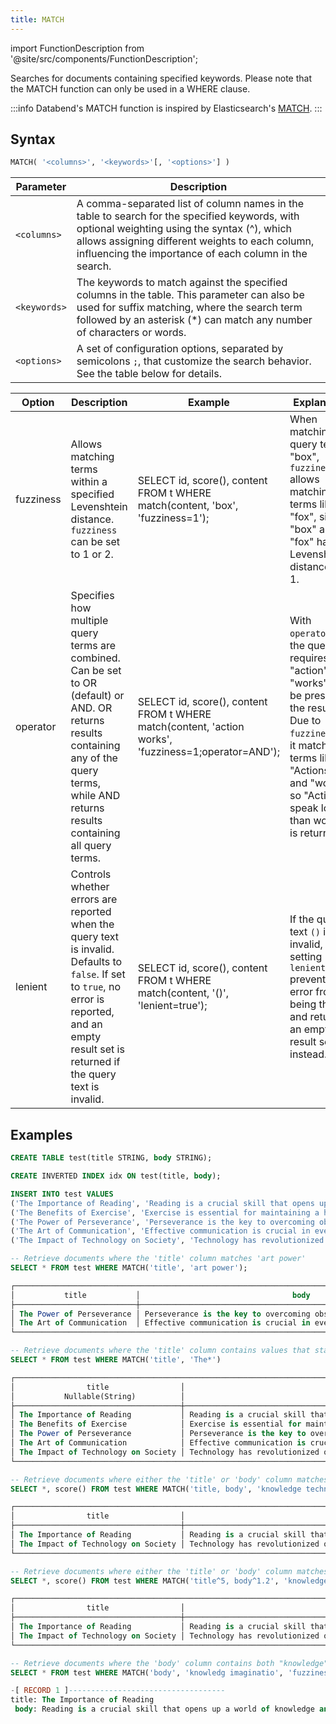 ```yaml
---
title: MATCH
---
```

import FunctionDescription from '@site/src/components/FunctionDescription';

<FunctionDescription description="Introduced or updated: v1.2.619"/>

Searches for documents containing specified keywords. Please note that the MATCH function can only be used in a WHERE clause.

:::info
Databend's MATCH function is inspired by Elasticsearch's [MATCH](https://www.elastic.co/guide/en/elasticsearch/reference/current/sql-functions-search.html#sql-functions-search-match).
:::

## Syntax

```sql
MATCH( '<columns>', '<keywords>'[, '<options>'] )
```

| Parameter    | Description                                                                                                                                                                                                                                               |
|--------------|-----------------------------------------------------------------------------------------------------------------------------------------------------------------------------------------------------------------------------------------------------------|
| `<columns>`  | A comma-separated list of column names in the table to search for the specified keywords, with optional weighting using the syntax (^), which allows assigning different weights to each column, influencing the importance of each column in the search. |
| `<keywords>` | The keywords to match against the specified columns in the table. This parameter can also be used for suffix matching, where the search term followed by an asterisk (*) can match any number of characters or words.                                                                                                                                                                                       |
| `<options>` | A set of configuration options, separated by semicolons `;`, that customize the search behavior. See the table below for details. |

| Option    | Description                                                                                                                                                                                         | Example                                                                                               | Explanation                                                                                                                                                                                                          |
|-----------|-----------------------------------------------------------------------------------------------------------------------------------------------------------------------------------------------------|------------------------------------------------------------------------------------------------------|----------------------------------------------------------------------------------------------------------------------------------------------------------------------------------------------------------------------|
| fuzziness | Allows matching terms within a specified Levenshtein distance. `fuzziness` can be set to 1 or 2.                                                                                                    | SELECT id, score(), content FROM t WHERE match(content, 'box', 'fuzziness=1');                       | When matching the query term "box", `fuzziness=1` allows matching terms like "fox", since "box" and "fox" have a Levenshtein distance of 1.                                                                          |
| operator  | Specifies how multiple query terms are combined. Can be set to OR (default) or AND. OR returns results containing any of the query terms, while AND returns results containing all query terms.     | SELECT id, score(), content FROM t WHERE match(content, 'action works', 'fuzziness=1;operator=AND'); | With `operator=AND`, the query requires both "action" and "works" to be present in the results. Due to `fuzziness=1`, it matches terms like "Actions" and "words", so "Actions speak louder than words" is returned. |
| lenient   | Controls whether errors are reported when the query text is invalid. Defaults to `false`. If set to `true`, no error is reported, and an empty result set is returned if the query text is invalid. | SELECT id, score(), content FROM t WHERE match(content, '()', 'lenient=true');                       | If the query text `()` is invalid, setting `lenient=true` prevents an error from being thrown and returns an empty result set instead.                                                                               |

## Examples

```sql
CREATE TABLE test(title STRING, body STRING);

CREATE INVERTED INDEX idx ON test(title, body);

INSERT INTO test VALUES
('The Importance of Reading', 'Reading is a crucial skill that opens up a world of knowledge and imagination.'),
('The Benefits of Exercise', 'Exercise is essential for maintaining a healthy lifestyle.'),
('The Power of Perseverance', 'Perseverance is the key to overcoming obstacles and achieving success.'),
('The Art of Communication', 'Effective communication is crucial in everyday life.'),
('The Impact of Technology on Society', 'Technology has revolutionized our society in countless ways.');

-- Retrieve documents where the 'title' column matches 'art power'
SELECT * FROM test WHERE MATCH('title', 'art power');

┌────────────────────────────────────────────────────────────────────────────────────────────────────┐
│           title           │                                  body                                  │
├───────────────────────────┼────────────────────────────────────────────────────────────────────────┤
│ The Power of Perseverance │ Perseverance is the key to overcoming obstacles and achieving success. │
│ The Art of Communication  │ Effective communication is crucial in everyday life.                   │
└────────────────────────────────────────────────────────────────────────────────────────────────────┘

-- Retrieve documents where the 'title' column contains values that start with 'The' followed by any characters
SELECT * FROM test WHERE MATCH('title', 'The*')

┌──────────────────────────────────────────────────────────────────────────────────────────────────────────────────────┐
│                title                │                                      body                                      │
│           Nullable(String)          │                                Nullable(String)                                │
├─────────────────────────────────────┼────────────────────────────────────────────────────────────────────────────────┤
│ The Importance of Reading           │ Reading is a crucial skill that opens up a world of knowledge and imagination. │
│ The Benefits of Exercise            │ Exercise is essential for maintaining a healthy lifestyle.                     │
│ The Power of Perseverance           │ Perseverance is the key to overcoming obstacles and achieving success.         │
│ The Art of Communication            │ Effective communication is crucial in everyday life.                           │
│ The Impact of Technology on Society │ Technology has revolutionized our society in countless ways.                   │
└──────────────────────────────────────────────────────────────────────────────────────────────────────────────────────┘

-- Retrieve documents where either the 'title' or 'body' column matches 'knowledge technology'
SELECT *, score() FROM test WHERE MATCH('title, body', 'knowledge technology');

┌──────────────────────────────────────────────────────────────────────────────────────────────────────────────────────────────────┐
│                title                │                                      body                                      │  score()  │
├─────────────────────────────────────┼────────────────────────────────────────────────────────────────────────────────┼───────────┤
│ The Importance of Reading           │ Reading is a crucial skill that opens up a world of knowledge and imagination. │ 1.1550591 │
│ The Impact of Technology on Society │ Technology has revolutionized our society in countless ways.                   │ 2.6830134 │
└──────────────────────────────────────────────────────────────────────────────────────────────────────────────────────────────────┘

-- Retrieve documents where either the 'title' or 'body' column matches 'knowledge technology', with weighted importance on both columns
SELECT *, score() FROM test WHERE MATCH('title^5, body^1.2', 'knowledge technology');

┌──────────────────────────────────────────────────────────────────────────────────────────────────────────────────────────────────┐
│                title                │                                      body                                      │  score()  │
├─────────────────────────────────────┼────────────────────────────────────────────────────────────────────────────────┼───────────┤
│ The Importance of Reading           │ Reading is a crucial skill that opens up a world of knowledge and imagination. │ 1.3860708 │
│ The Impact of Technology on Society │ Technology has revolutionized our society in countless ways.                   │ 7.8053584 │
└──────────────────────────────────────────────────────────────────────────────────────────────────────────────────────────────────┘

-- Retrieve documents where the 'body' column contains both "knowledge" and "imagination" (allowing for minor typos).
SELECT * FROM test WHERE MATCH('body', 'knowledg imaginatio', 'fuzziness = 1; operator = AND');

-[ RECORD 1 ]-----------------------------------
title: The Importance of Reading
 body: Reading is a crucial skill that opens up a world of knowledge and imagination.
```